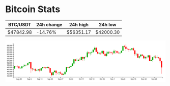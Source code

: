 # Bitcoin Stats

BTC/USDT|24h change|24h high|24h low|
|---|---|---|---|
|$47842.98|-14.76%|$56351.17|$42000.30|

<img src="./chart.svg">
